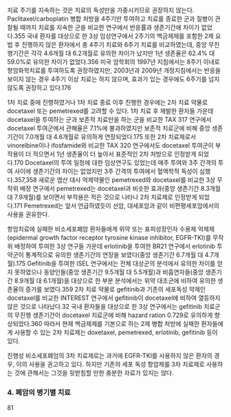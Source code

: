 치료 주기를 지속하는 것은 치료의 독성만을 가중시키므로 권장하지 않는다. Paclitaxel/carboplatin 병합 처방을 4주기만 투여하고 치료를 종료한 군과 질병이 관찰될 때까지 치료를 지속한 군을 비교한 연구에서 반응률과 생존기간에 차이가 없었다.355 국내 환자를 대상으로 한 3상 임상연구에서 2주기의 백금제제를 포함한 2제 요법 후 진행하지 않은 환자에서 총 4주기 치료와 6주기 치료를 비교하였는데, 중앙 무진행기간은 각각 4.6개월 대 6.2개월로 유의한 차이가 났지만 1년 생존율은 62.4% 대 59.0%로 유의한 차이가 없었다.356 미국 암학회의 1997년 지침에서는 8주기 이내로 항암화학치료를 투여하도록 권장하였지만, 2003년과 2009년 개정지침에서는 반응을 보이지 않는 경우 4주기 이상 치료는 하지 않으며, 효과가 있는 경우에도 6주기를 넘지 않도록 권장하고 있다.176

1차 치료 중에 진행하였거나 1차 치료 종료 이후 진행한 경우에는 2차 치료 약물로 docetaxel 또는 pemetrexed를 고려할 수 있다. 1차 치료 후 재발한 환자들 가운데 docetaxel을 투여하는 군과 보존적 치료만을 하는 군을 비교한 TAX 317 연구에서 docetaxel 투여군에서 관해율은 7.1%에 불과하였지만 보존적 치료군에 비해 중앙 생존기간이 7.0개월 대 4.6개월로 유의하게 연장되었다.175 또한 2차 치료제로서 vinorelbine이나 ifosfamide와 비교한 TAX 320 연구에서도 docetaxel 투여군이 부작용이 더 적으면서 1년 생존율이 더 높아서 표준적인 2차 처방으로 인정받게 되었다.170 Docetaxel의 투여 일정에 대한 임상연구도 있었는데 매주 투여와 3주 간격의 투여 사이에 생존기간의 차이는 없었지만 3주 간격의 투여에서 혈액학적 독성이 심했다.357,358 새로운 엽산 대사 억제약물인 pemetrexed와 docetaxel를 비교한 3상 무작위 배정 연구에서 pemetrexed는 docetaxel과 비슷한 효과(중앙 생존기간 8.3개월 대 7.9개월)를 보이면서 부작용은 적은 것으로 나타나 2차 치료제로 인정받게 되었다.171 Pemetrexed는 앞서 언급하였듯이 선암, 대세포암과 같이 비편평세포암에서의 사용을 권유한다.

항암치료에 실패한 비소세포폐암 환자들에게 위약 또는 표피성장인자 수용체 억제제(epidermal growth factor receptor tyrosine kinase inhibitor, EGFR-TKI)를 무작위 배정하여 투여한 3상 연구들 가운데 erlotinib을 투여한 BR21 연구에서 erlotinib 투약군이 통계적으로 유의한 생존기간의 연장을 보였다(중앙 생존기간 6.7개월 대 4.7개월).175 Gefitinib을 투여한 ISEL 연구에서는 전체 대상군의 분석에서 유의한 차이를 얻지 못하였으나 동양인들(중앙 생존기간 9.5개월 대 5.5개월)과 비흡연자들(중앙 생존기간 8.9개월 대 6.1개월)을 대상으로 한 부분 분석에서는 위약 대조군에 비하여 유의한 생존율의 증가를 보였다.359 2차 치료 약물로 gefitinib과 기존의 세포독성 약제인 docetaxel를 비교한 INTEREST 연구에서 gefitinib이 docetaxel에 비하여 열등하지 않은 것으로 나타났다.32 국내 환자들을 대상으로 한 3상 연구에서는 gefitinib 치료군의 무진행 생존기간이 docetaxel 치료군에 비해 hazard ration 0.729로 유의하게 향상되었다.360 따라서 현재 백금제제를 기본으로 하는 2제 병합 처방에 실패한 환자들에게 사용할 수 있는 2차 치료제는 doxetaxel, pemetrexed, erlotinib, gefitinib 등이 있다.

진행성 비소세포폐암의 3차 치료제로는 과거에 EGFR-TKI를 사용하지 않은 환자의 경우, 이의 사용을 권고하고 있다. 하지만 기존의 세포 독성 항암제를 3차 치료제로 사용하는 것에 관해서는 그것을 뒷받침할 만한 충분한 자료가 있지는 않다.

### 4. 폐암의 병기별 치료
<PAGE>81